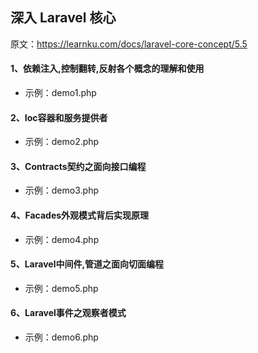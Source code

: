 ## 深入 Laravel 核心

原文：https://learnku.com/docs/laravel-core-concept/5.5

#### 1、依赖注入,控制翻转,反射各个概念的理解和使用
- 示例：demo1.php

#### 2、Ioc容器和服务提供者
- 示例：demo2.php

#### 3、Contracts契约之面向接口编程
- 示例：demo3.php

#### 4、Facades外观模式背后实现原理
- 示例：demo4.php

#### 5、Laravel中间件,管道之面向切面编程
- 示例：demo5.php

#### 6、Laravel事件之观察者模式
- 示例：demo6.php